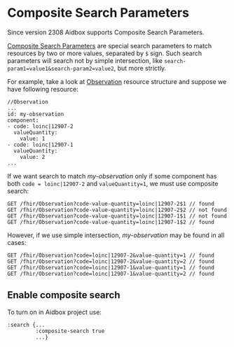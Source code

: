 # Composite Search Parameters

Since version 2308 Aidbox supports Composite Search Parameters.

[Composite Search Parameters](https://www.hl7.org/fhir/search.html#composite) are special search parameters to match resources by two or more values, separated by `$` sign. Such search parameters will search not by simple intersection, like `search-param1=value1&search-param2=value2`, but more strictly.&#x20;

For example, take a look at [Observation](https://www.hl7.org/fhir/observation.html) resource structure and suppose we have following resource: &#x20;

```
//Observation
...
id: my-observation
component:
- code: loinc|12907-2
  valueQuantity: 
    value: 1
- code: loinc|12907-1
  valueQuantity: 
    value: 2
...
```

If we want search to match _my-observation_ only if some component has both `code = loinc|12907-2` and `valueQuantity=1`, we must use composite search:

```
GET /fhir/Observation?code-value-quantity=loinc|12907-2$1 // found
GET /fhir/Observation?code-value-quantity=loinc|12907-2$2 // not found
GET /fhir/Observation?code-value-quantity=loinc|12907-1$1 // not found
GET /fhir/Observation?code-value-quantity=loinc|12907-1$2 // found
```

However, if we use simple intersection, _my-observation_ may be found in all cases:

```
GET /fhir/Observation?code=loinc|12907-2&value-quantity=1 // found
GET /fhir/Observation?code=loinc|12907-2&value-quantity=2 // found
GET /fhir/Observation?code=loinc|12907-1&value-quantity=1 // found
GET /fhir/Observation?code=loinc|12907-1&value-quantity=2 // found
```

## Enable composite search

To turn on in Aidbox project use:

```
:search {...
         :composite-search true
         ...}
```
